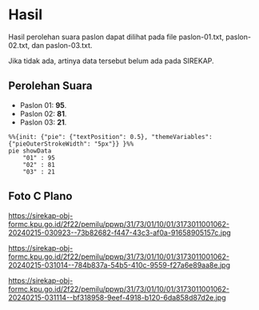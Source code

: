 # Hasil

Hasil perolehan suara paslon dapat dilihat pada file paslon-01.txt, paslon-02.txt, dan paslon-03.txt.

Jika tidak ada, artinya data tersebut belum ada pada SIREKAP.

## Perolehan Suara

 * Paslon 01: **95**.
 * Paslon 02: **81**.
 * Paslon 03: **21**.

```mermaid
%%{init: {"pie": {"textPosition": 0.5}, "themeVariables": {"pieOuterStrokeWidth": "5px"}} }%%
pie showData
    "01" : 95
    "02" : 81
    "03" : 21
```
## Foto C Plano

https://sirekap-obj-formc.kpu.go.id/2f22/pemilu/ppwp/31/73/01/10/01/3173011001062-20240215-030923--73b82682-f447-43c3-af0a-91658905157c.jpg

https://sirekap-obj-formc.kpu.go.id/2f22/pemilu/ppwp/31/73/01/10/01/3173011001062-20240215-031014--784b837a-54b5-410c-9559-f27a6e89aa8e.jpg

https://sirekap-obj-formc.kpu.go.id/2f22/pemilu/ppwp/31/73/01/10/01/3173011001062-20240215-031114--bf318958-9eef-4918-b120-6da858d87d2e.jpg

